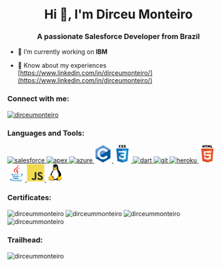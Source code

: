 <h1 align="center">Hi 👋, I'm Dirceu Monteiro</h1>
<h3 align="center">A passionate Salesforce Developer from Brazil</h3>

- 🔭 I’m currently working on **IBM**

- 📄 Know about my experiences
[https://www.linkedin.com/in/dirceumonteiro/](https://www.linkedin.com/in/dirceumonteiro/)

<h3 align="left">Connect with me:</h3>
<p align="left">
   <a href="https://linkedin.com/in/dirceumonteiro" target="blank"><img align="center"
      src="https://raw.githubusercontent.com/rahuldkjain/github-profile-readme-generator/master/src/images/icons/Social/linked-in-alt.svg"
      alt="dirceumonteiro" height="30" width="40" /></a>
</p>
<h3 align="left">Languages and Tools:</h3>
<p align="left"> 
   <a href="https://www.salesforce.com/" target="_blank" rel="noreferrer"> <img
      src="https://logodownload.org/wp-content/uploads/2020/04/salesforce-logo.png" alt="salesforce" width="40"
      height="40" /> </a>
   <a href="https://www.salesforce.com/" target="_blank" rel="noreferrer"> <img
      src="https://www.opencodez.com/wp-content/uploads/2018/04/Learning-Apex-Salesforce.png" alt="apex" width="40"
      height="40" /> </a>
   <a href="https://azure.microsoft.com/en-in/" target="_blank" rel="noreferrer"> <img
      src="https://www.vectorlogo.zone/logos/microsoft_azure/microsoft_azure-icon.svg" alt="azure" width="40"
      height="40" /> </a> <a href="https://www.cprogramming.com/" target="_blank" rel="noreferrer"> <img
      src="https://raw.githubusercontent.com/devicons/devicon/master/icons/c/c-original.svg" alt="c" width="40"
      height="40" /> </a> <a href="https://www.w3schools.com/css/" target="_blank" rel="noreferrer"> <img
      src="https://raw.githubusercontent.com/devicons/devicon/master/icons/css3/css3-original-wordmark.svg"
      alt="css3" width="40" height="40" /> </a> <a href="https://dart.dev" target="_blank" rel="noreferrer"> <img
      src="https://www.vectorlogo.zone/logos/dartlang/dartlang-icon.svg" alt="dart" width="40" height="40" /> </a>
   <a href="https://git-scm.com/" target="_blank" rel="noreferrer"> <img
      src="https://www.vectorlogo.zone/logos/git-scm/git-scm-icon.svg" alt="git" width="40" height="40" /> </a> <a
      href="https://heroku.com" target="_blank" rel="noreferrer"> <img
      src="https://www.vectorlogo.zone/logos/heroku/heroku-icon.svg" alt="heroku" width="40" height="40" /> </a>
   <a href="https://www.w3.org/html/" target="_blank" rel="noreferrer"> <img
      src="https://raw.githubusercontent.com/devicons/devicon/master/icons/html5/html5-original-wordmark.svg"
      alt="html5" width="40" height="40" /> </a> <a href="https://www.java.com" target="_blank" rel="noreferrer">
   <img src="https://raw.githubusercontent.com/devicons/devicon/master/icons/java/java-original.svg" alt="java"
      width="40" height="40" /> </a> <a href="https://developer.mozilla.org/en-US/docs/Web/JavaScript"
      target="_blank" rel="noreferrer"> <img
      src="https://raw.githubusercontent.com/devicons/devicon/master/icons/javascript/javascript-original.svg"
      alt="javascript" width="40" height="40" /> </a> <a href="https://www.linux.org/" target="_blank"
      rel="noreferrer"> <img
      src="https://raw.githubusercontent.com/devicons/devicon/master/icons/linux/linux-original.svg" alt="linux"
      width="40" height="40" /> </a>
   </a>
</p>
<h3 align="left">Certificates:</h3>
<p> <img align="center"
   src="https://salesforceemily.com/wp-content/uploads/2022/09/2022-08_Badge_SF-Certified_Associate_High-Res.png"
   alt="dirceummonteiro" width="40" height="40" />
   <img align="center"
      src="https://developer.salesforce.com/resources2/certification-site/images/Certifications-logo/Administrator.png"
      alt="dirceummonteiro" width="40" height="40" />
   <img align="center"
      src="https://developer.salesforce.com/resources2/certification-site/images/Certifications-logo/Platform-App-Builder.png"
      alt="dirceummonteiro" width="40" height="40" />
   <img align="center" src="https://www.oktana.com/wp-content/uploads/2021/10/Platform-Developer-I-1024x1004.png"
      alt="dirceummonteiro" width="40" height="40" />       
</p>
<h3 align="left">Trailhead:</h3>
<a href="https://trailblazer.me/id/dmonteiro10" target="_blank" rel="noreferrer"></a>
<img align="center" src="https://trailhead.salesforce.com/assets/trailhead-og-flogo-eb71bb74c099e270bc2c746649355f1693672d1450cee152facd0de9d6da065d.png"
   alt="dirceummonteiro" width="40" height="40" />       
</a>
